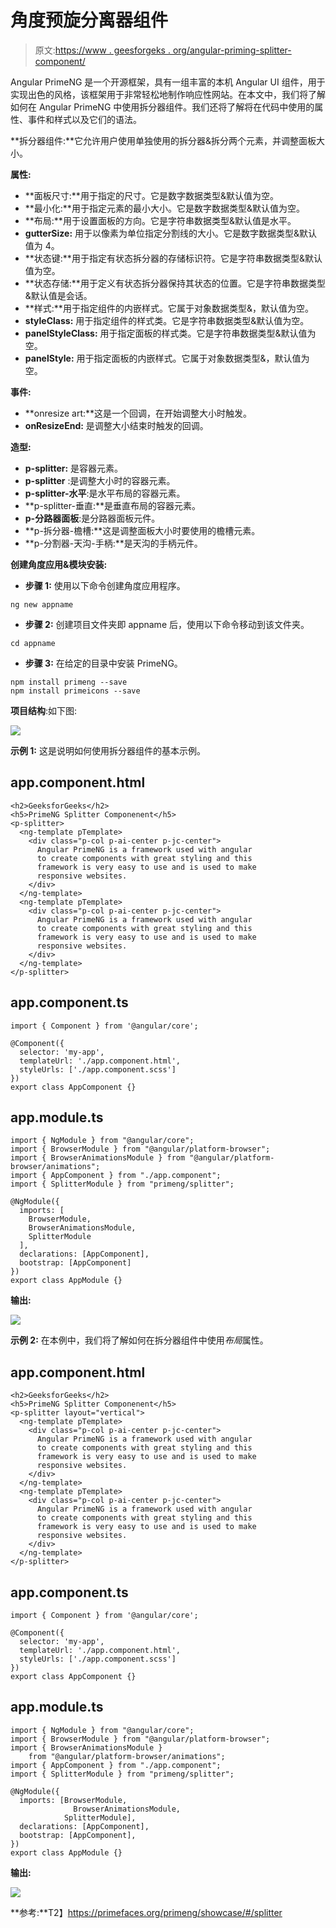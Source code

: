 # 角度预旋分离器组件

> 原文:[https://www . geesforgeks . org/angular-priming-splitter-component/](https://www.geeksforgeeks.org/angular-primeng-splitter-component/)

Angular PrimeNG 是一个开源框架，具有一组丰富的本机 Angular UI 组件，用于实现出色的风格，该框架用于非常轻松地制作响应性网站。在本文中，我们将了解如何在 Angular PrimeNG 中使用拆分器组件。我们还将了解将在代码中使用的属性、事件和样式以及它们的语法。

**拆分器组件:**它允许用户使用单独使用的拆分器&拆分两个元素，并调整面板大小。

**属性:**

*   **面板尺寸:**用于指定的尺寸。它是数字数据类型&默认值为空。
*   **最小化:**用于指定元素的最小大小。它是数字数据类型&默认值为空。
*   **布局:**用于设置面板的方向。它是字符串数据类型&默认值是水平。
*   **gutterSize:** 用于以像素为单位指定分割线的大小。它是数字数据类型&默认值为 4。
*   **状态键:**用于指定有状态拆分器的存储标识符。它是字符串数据类型&默认值为空。
*   **状态存储:**用于定义有状态拆分器保持其状态的位置。它是字符串数据类型&默认值是会话。
*   **样式:**用于指定组件的内嵌样式。它属于对象数据类型&，默认值为空。
*   **styleClass:** 用于指定组件的样式类。它是字符串数据类型&默认值为空。
*   **panelStyleClass:** 用于指定面板的样式类。它是字符串数据类型&默认值为空。
*   **panelStyle:** 用于指定面板的内嵌样式。它属于对象数据类型&，默认值为空。

**事件:**

*   **onresize art:**这是一个回调，在开始调整大小时触发。
*   **onResizeEnd:** 是调整大小结束时触发的回调。

**造型:**

*   **p-splitter:** 是容器元素。
*   **p-splitter** :是调整大小时的容器元素。
*   **p-splitter-水平**:是水平布局的容器元素。
*   **p-splitter-垂直:**是垂直布局的容器元素。
*   **p-分路器面板**:是分路器面板元件。
*   **p-拆分器-檐槽:**这是调整面板大小时要使用的檐槽元素。
*   **p-分割器-天沟-手柄:**是天沟的手柄元件。

**创建角度应用&模块安装:**

*   **步骤 1:** 使用以下命令创建角度应用程序。

```
ng new appname
```

*   **步骤 2:** 创建项目文件夹即 appname 后，使用以下命令移动到该文件夹。

```
cd appname
```

*   **步骤 3:** 在给定的目录中安装 PrimeNG。

```
npm install primeng --save
npm install primeicons --save
```

**项目结构**:如下图:

![](img/6e2ac1499ceea2e58d3439c1f9f0d39a.png)

**示例 1:** 这是说明如何使用拆分器组件的基本示例。

## app.component.html

```
<h2>GeeksforGeeks</h2>
<h5>PrimeNG Splitter Componenent</h5>
<p-splitter>
  <ng-template pTemplate>
    <div class="p-col p-ai-center p-jc-center">
      Angular PrimeNG is a framework used with angular 
      to create components with great styling and this 
      framework is very easy to use and is used to make
      responsive websites.
    </div>
  </ng-template>
  <ng-template pTemplate>
    <div class="p-col p-ai-center p-jc-center">
      Angular PrimeNG is a framework used with angular 
      to create components with great styling and this 
      framework is very easy to use and is used to make
      responsive websites.
    </div>
  </ng-template>
</p-splitter>
```

## app.component.ts

```
import { Component } from '@angular/core';

@Component({
  selector: 'my-app',
  templateUrl: './app.component.html',
  styleUrls: ['./app.component.scss']
})
export class AppComponent {}
```

## app.module.ts

```
import { NgModule } from "@angular/core";
import { BrowserModule } from "@angular/platform-browser";
import { BrowserAnimationsModule } from "@angular/platform-browser/animations";
import { AppComponent } from "./app.component";
import { SplitterModule } from "primeng/splitter";

@NgModule({
  imports: [
    BrowserModule,
    BrowserAnimationsModule,
    SplitterModule
  ],
  declarations: [AppComponent],
  bootstrap: [AppComponent]
})
export class AppModule {}
```

**输出:**

![](img/8ecb4bda79c05d8dffa9a55e767c2f7d.png)

**示例 2:** 在本例中，我们将了解如何在拆分器组件中使用*布局*属性。

## app.component.html

```
<h2>GeeksforGeeks</h2>
<h5>PrimeNG Splitter Componenent</h5>
<p-splitter layout="vertical">
  <ng-template pTemplate>
    <div class="p-col p-ai-center p-jc-center">
      Angular PrimeNG is a framework used with angular 
      to create components with great styling and this 
      framework is very easy to use and is used to make
      responsive websites.
    </div>
  </ng-template>
  <ng-template pTemplate>
    <div class="p-col p-ai-center p-jc-center">
      Angular PrimeNG is a framework used with angular 
      to create components with great styling and this 
      framework is very easy to use and is used to make
      responsive websites.
    </div>
  </ng-template>
</p-splitter>
```

## app.component.ts

```
import { Component } from '@angular/core';

@Component({
  selector: 'my-app',
  templateUrl: './app.component.html',
  styleUrls: ['./app.component.scss']
})
export class AppComponent {}
```

## app.module.ts

```
import { NgModule } from "@angular/core";
import { BrowserModule } from "@angular/platform-browser";
import { BrowserAnimationsModule } 
    from "@angular/platform-browser/animations";
import { AppComponent } from "./app.component";
import { SplitterModule } from "primeng/splitter";

@NgModule({
  imports: [BrowserModule, 
              BrowserAnimationsModule, 
            SplitterModule],
  declarations: [AppComponent],
  bootstrap: [AppComponent],
})
export class AppModule {}
```

**输出:**

![](img/b9c93176f77dc4fac672dab73542ac6b.png)

**参考:**T2】https://primefaces.org/primeng/showcase/#/splitter